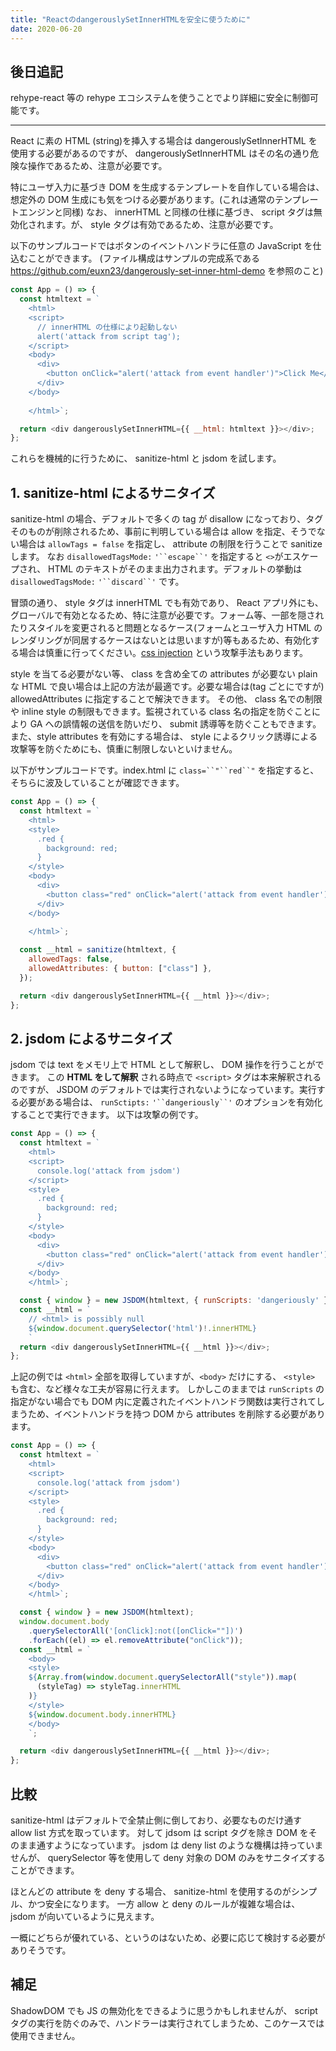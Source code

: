 ```yaml
---
title: "ReactのdangerouslySetInnerHTMLを安全に使うために"
date: 2020-06-20
---
```


## 後日追記

rehype-react 等の rehype エコシステムを使うことでより詳細に安全に制御可能です。

---

React に素の HTML (string)を挿入する場合は dangerouslySetInnerHTML を使用する必要があるのですが、 dangerouslySetInnerHTML はその名の通り危険な操作であるため、注意が必要です。

特にユーザ入力に基づき DOM を生成するテンプレートを自作している場合は、想定外の DOM 生成にも気をつける必要があります。(これは通常のテンプレートエンジンと同様)
なお、 innerHTML と同様の仕様に基づき、 script タグは無効化されます。が、 style タグは有効であるため、注意が必要です。

以下のサンプルコードではボタンのイベントハンドラに任意の JavaScript を仕込むことができます。
(ファイル構成はサンプルの完成系である https://github.com/euxn23/dangerously-set-inner-html-demo を参照のこと)

```javascript
const App = () => {
  const htmltext = `
    <html>
    <script>
      // innerHTML の仕様により起動しない
      alert('attack from script tag');
    </script>
    <body>
      <div>
        <button onClick="alert('attack from event handler')">Click Me</button>
      </div>
    </body>
    
    </html>`;

  return <div dangerouslySetInnerHTML={{ __html: htmltext }}></div>;
};
```

これらを機械的に行うために、 sanitize-html と jsdom を試します。

## 1. sanitize-html によるサニタイズ

sanitize-html の場合、デフォルトで多くの tag が disallow になっており、タグそのものが削除されるため、事前に判明している場合は allow を指定、そうでない場合は `allowTags = false` を指定し、 attribute の制限を行うことで sanitize します。
なお `disallowedTagsMode:` ` '``escape``' ` を指定すると `<>`がエスケープされ、 HTML のテキストがそのまま出力されます。デフォルトの挙動は `disallowedTagsMode:` ` '``discard``' ` です。

冒頭の通り、 style タグは innerHTML でも有効であり、 React アプリ外にも、グローバルで有効となるため、特に注意が必要です。フォーム等、一部を隠されたりスタイルを変更されると問題となるケース(フォームとユーザ入力 HTML のレンダリングが同居するケースはないとは思いますが)等もあるため、有効化する場合は慎重に行ってください。[css injection](https://speakerdeck.com/lmt_swallow/css-injection-plus-plus-ji-cun-shou-fa-falsegai-guan-todui-ce) という攻撃手法もあります。

style を当てる必要がない等、 class を含め全ての attributes が必要ない plain な HTML で良い場合は上記の方法が最適です。必要な場合は(tag ごとにですが) allowedAttributes に指定することで解決できます。
その他、 class 名での制限や inline style の制限もできます。監視されている class 名の指定を防ぐことにより GA への誤情報の送信を防いだり、 submit 誘導等を防ぐこともできます。
また、style attributes を有効にする場合は、 style によるクリック誘導による攻撃等を防ぐためにも、慎重に制限しないといけません。

以下がサンプルコードです。index.html に ` class=``"``red``" ` を指定すると、そちらに波及していることが確認できます。

```javascript
const App = () => {
  const htmltext = `
    <html>
    <style>
      .red {
        background: red;
      }
    </style>
    <body>
      <div>
        <button class="red" onClick="alert('attack from event handler')">Click Me</button>
      </div>
    </body>
    
    </html>`;

  const __html = sanitize(htmltext, {
    allowedTags: false,
    allowedAttributes: { button: ["class"] },
  });

  return <div dangerouslySetInnerHTML={{ __html }}></div>;
};
```

## 2. jsdom によるサニタイズ

jsdom では text をメモリ上で HTML として解釈し、 DOM 操作を行うことができます。
この **HTML をして解釈** される時点で `<script>` タグは本来解釈されるのですが、 JSDOM のデフォルトでは実行されないようになっています。実行する必要がある場合は、 `runSctipts:` ` '``dangeriously``' ` のオプションを有効化することで実行できます。
以下は攻撃の例です。

```javascript
const App = () => {
  const htmltext = `
    <html>
    <script>
      console.log('attack from jsdom')
    </script>
    <style>
      .red {
        background: red;
      }
    </style>
    <body>
      <div>
        <button class="red" onClick="alert('attack from event handler')">Click Me</button>
      </div>
    </body>
    </html>`;

  const { window } = new JSDOM(htmltext, { runScripts: 'dangeriously' });
  const __html = `
    // <html> is possibly null
    ${window.document.querySelector('html')!.innerHTML}
    `
  return <div dangerouslySetInnerHTML={{ __html }}></div>;
};
```

上記の例では `<html>` 全部を取得していますが、`<body>` だけにする、 `<style>` も含む、など様々な工夫が容易に行えます。
しかしこのままでは `runScripts` の指定がない場合でも DOM 内に定義されたイベントハンドラ関数は実行されてしまうため、イベントハンドラを持つ DOM から attributes を削除する必要があります。

```javascript
const App = () => {
  const htmltext = `
    <html>
    <script>
      console.log('attack from jsdom')
    </script>
    <style>
      .red {
        background: red;
      }
    </style>
    <body>
      <div>
        <button class="red" onClick="alert('attack from event handler')">Click Me</button>
      </div>
    </body>
    </html>`;

  const { window } = new JSDOM(htmltext);
  window.document.body
    .querySelectorAll('[onClick]:not([onClick=""])')
    .forEach((el) => el.removeAttribute("onClick"));
  const __html = `
    <body>
    <style>
    ${Array.from(window.document.querySelectorAll("style")).map(
      (styleTag) => styleTag.innerHTML
    )}
    </style>
    ${window.document.body.innerHTML}
    </body>
    `;

  return <div dangerouslySetInnerHTML={{ __html }}></div>;
};
```

## 比較

sanitize-html はデフォルトで全禁止側に倒しており、必要なものだけ通す allow list 方式を取っています。
対して jdsom は script タグを除き DOM をそのまま通すようになっています。
jsdom は deny list のような機構は持っていませんが、 querySelector 等を使用して deny 対象の DOM のみをサニタイズすることができます。

ほとんどの attribute を deny する場合、 sanitize-html を使用するのがシンプル、かつ安全になります。
一方 allow と deny のルールが複雑な場合は、 jsdom が向いているように見えます。

一概にどちらが優れている、というのはないため、必要に応じて検討する必要がありそうです。

## 補足

ShadowDOM でも JS の無効化をできるように思うかもしれませんが、 script タグの実行を防ぐのみで、ハンドラーは実行されてしまうため、このケースでは使用できません。
